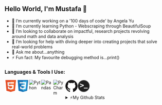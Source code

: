## Hello World, I'm Mustafa 👋

- 🔭 I’m currently working on a '100 days of code' by Angela Yu
- 🌱 I’m currently learning Python - Webscraping through BeautifulSoup
- 👯 I’m looking to collaborate on impactful, research projects revolving around math and data analysis
- 🤔 I’m looking for help with diving deeper into creating projects that solve real-world problems
- 💬 Ask me about...anything
- ⚡ Fun fact: My favourite debugging method is...print()

### Languages & Tools I Use:
<!-- Core Languages -->
<img align="left" alt="HTML5" width="40px" src="https://raw.githubusercontent.com/devicons/devicon/master/icons/html5/html5-original.svg" />
<img align="left" alt="CSS3" width="40px" src="https://raw.githubusercontent.com/devicons/devicon/master/icons/css3/css3-original.svg" />
<img align="left" alt="Python" width="40px" src="https://raw.githubusercontent.com/marwin1991/profile-technology-icons/main/icons/python.png" />

<!-- Libraries & Frameworks -->
<img align="left" alt="Pandas" width="40px" src="https://raw.githubusercontent.com/marwin1991/profile-technology-icons/main/icons/pandas.png" />

<!-- Tools & Platforms -->
<img align="left" alt="PyCharm" width="40px" src="https://raw.githubusercontent.com/marwin1991/profile-technology-icons/main/icons/pycharm.png" />
<img align="left" alt="GitHub" width="40px" src="https://raw.githubusercontent.com/github/explore/master/topics/github/github.png" />
<img align="left" alt="Terminal" width="40px" src="https://raw.githubusercontent.com/github/explore/master/topics/terminal/terminal.png" />

<br><br>

<details>
  <summary>⚡️My Github Stats</summary>
  <br>
  
  [![Mustafa's GitHub stats](https://github-readme-stats.vercel.app/api?username=MustafaLearnsToCode)](https://github.com/anuraghazra/github-readme-stats) [![Top Languages](https://github-readme-stats.vercel.app/api/top-langs/?username=MustafaLearnsToCode)](https://github.com/anuraghazra/github-readme-stats)

</details>

